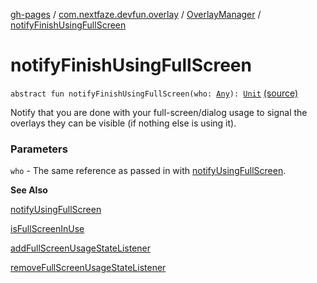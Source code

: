 [gh-pages](../../index.md) / [com.nextfaze.devfun.overlay](../index.md) / [OverlayManager](index.md) / [notifyFinishUsingFullScreen](./notify-finish-using-full-screen.md)

# notifyFinishUsingFullScreen

`abstract fun notifyFinishUsingFullScreen(who: `[`Any`](https://kotlinlang.org/api/latest/jvm/stdlib/kotlin/-any/index.html)`): `[`Unit`](https://kotlinlang.org/api/latest/jvm/stdlib/kotlin/-unit/index.html) [(source)](https://github.com/NextFaze/dev-fun/tree/master/devfun/src/main/java/com/nextfaze/devfun/overlay/Overlays.kt#L151)

Notify that you are done with your full-screen/dialog usage to signal the overlays they can be visible (if nothing else is using it).

### Parameters

`who` - The same reference as passed in with [notifyUsingFullScreen](notify-using-full-screen.md).

**See Also**

[notifyUsingFullScreen](notify-using-full-screen.md)

[isFullScreenInUse](is-full-screen-in-use.md)

[addFullScreenUsageStateListener](add-full-screen-usage-state-listener.md)

[removeFullScreenUsageStateListener](remove-full-screen-usage-state-listener.md)

